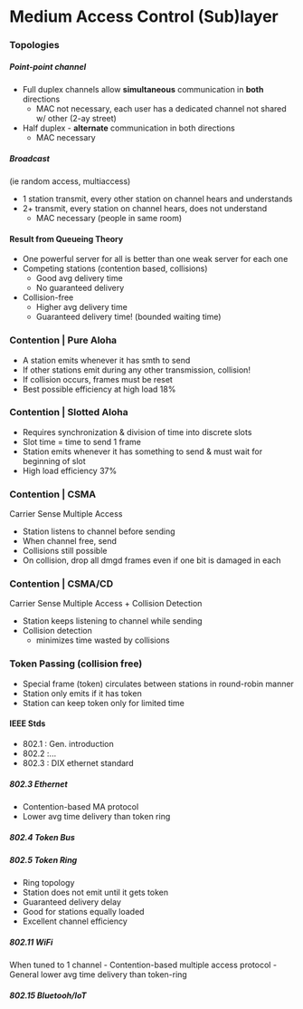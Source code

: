 # Medium Access Control (Sub)layer


### Topologies
##### Point-point channel
- Full duplex channels allow **simultaneous** communication in **both** directions
	- MAC not necessary, each user has a dedicated channel not shared w/ other (2-ay street)
- Half duplex - **alternate** communication in both directions
	- MAC necessary
##### Broadcast
(ie random access, multiaccess)
- 1 station transmit, every other station on channel hears and understands
- 2+ transmit, every station on channel hears, does not understand
	- MAC necessary (people in same room)
#### Result from Queueing Theory
- One powerful server for all is better than one weak server for each one
- Competing stations (contention based, collisions)
	- Good avg delivery time
	- No guaranteed delivery
- Collision-free
	- Higher avg delivery time
	- Guaranteed delivery time! (bounded waiting time)
### Contention | Pure Aloha
- A station emits whenever it has smth to send
- If other stations emit during any other transmission, collision!
- If collision occurs, frames must be reset
- Best possible efficiency at high load 18%
### Contention | Slotted Aloha
- Requires synchronization & division of time into discrete slots
- Slot time = time to send 1 frame
- Station emits whenever it has something to send & must wait for beginning of slot
- High load efficiency 37%
### Contention | CSMA
Carrier Sense Multiple Access
- Station listens to channel before sending
- When channel free, send
- Collisions still possible
- On collision, drop all dmgd frames even if one bit is damaged in each
### Contention | CSMA/CD
Carrier Sense Multiple Access + Collision Detection
- Station keeps listening to channel while sending
- Collision detection
	- minimizes time wasted by collisions

### Token Passing (collision free)
- Special frame (token) circulates between stations in round-robin manner
- Station only emits if it has token
- Station can keep token only for limited time


#### IEEE Stds
 - 802.1 : Gen. introduction
 - 802.2 :...
 - 802.3 : DIX ethernet standard
##### 802.3 Ethernet
- Contention-based MA protocol
- Lower avg time delivery than token ring
##### 802.4 Token Bus
##### 802.5 Token Ring
- Ring topology
- Station does not emit until it gets token
- Guaranteed delivery delay
- Good for stations equally loaded
- Excellent channel efficiency
##### 802.11 WiFi
When tuned to 1 channel
	- Contention-based multiple access protocol
	- General lower avg time delivery than token-ring
##### 802.15 Bluetooh/IoT